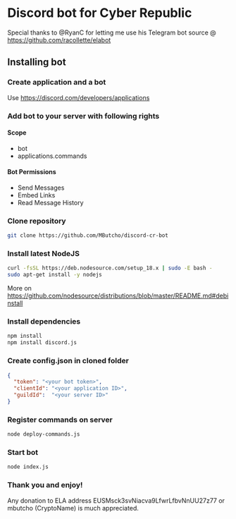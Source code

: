 # Discord bot for Cyber Republic
Special thanks to @RyanC for letting me use his Telegram bot source @ https://github.com/racollette/elabot

## Installing bot

### Create application and a bot
Use https://discord.com/developers/applications

### Add bot to your server with following rights
#### Scope
+ bot
+ applications.commands

#### Bot Permissions
+ Send Messages
+ Embed Links
+ Read Message History
### Clone repository
```bash
git clone https://github.com/MButcho/discord-cr-bot
```
### Install latest NodeJS
```bash
curl -fsSL https://deb.nodesource.com/setup_18.x | sudo -E bash -
sudo apt-get install -y nodejs
```
More on https://github.com/nodesource/distributions/blob/master/README.md#debinstall
### Install dependencies
```bash
npm install
npm install discord.js

```
### Create config.json in cloned folder
```json
{
  "token": "<your bot token>",
  "clientId": "<your application ID>",
  "guildId":  "<your server ID>"
}
```
### Register commands on server
```bash
node deploy-commands.js
```
### Start bot
```bash
node index.js
```
### Thank you and enjoy!

Any donation to ELA address EUSMsck3svNiacva9LfwrLfbvNnUU27z77 or mbutcho (CryptoName) is much appreciated.

